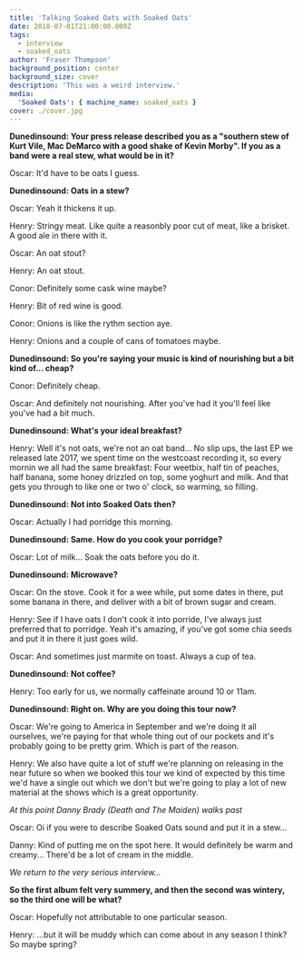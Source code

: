 ```yaml
---
title: 'Talking Soaked Oats with Soaked Oats'
date: 2018-07-01T21:00:00.000Z
tags:
  - interview
  - soaked_oats
author: 'Fraser Thompson'
background_position: center
background_size: cover
description: 'This was a weird interview.'
media:
  'Soaked Oats': { machine_name: soaked_oats }
cover: ./cover.jpg
---
```


**Dunedinsound: Your press release described you as a "southern stew of Kurt Vile, Mac DeMarco with a good shake of Kevin Morby". If you as a band were a real stew, what would be in it?**

Oscar: It'd have to be oats I guess.

**Dunedinsound: Oats in a stew?**

Oscar: Yeah it thickens it up.

Henry: Stringy meat. Like quite a reasonbly poor cut of meat, like a brisket. A good ale in there with it.

Oscar: An oat stout?

Henry: An oat stout.

Conor: Definitely some cask wine maybe?

Henry: Bit of red wine is good.

Conor: Onions is like the rythm section aye.

Henry: Onions and a couple of cans of tomatoes maybe.

**Dunedinsound: So you're saying your music is kind of nourishing but a bit kind of... cheap?**

Conor: Definitely cheap.

Oscar: And definitely not nourishing. After you've had it you'll feel like you've had a bit much.

**Dunedinsound: What's your ideal breakfast?**

Henry: Well it's not oats, we're not an oat band... No slip ups, the last EP we released late 2017, we spent time on the westcoast recording it, so every mornin we all had the same breakfast: Four weetbix, half tin of peaches, half banana, some honey drizzled on top, some yoghurt and milk. And that gets you through to like one or two o' clock, so warming, so filling.

**Dunedinsound: Not into Soaked Oats then?**

Oscar: Actually I had porridge this morning.

**Dunedinsound: Same. How do you cook your porridge?**

Oscar: Lot of milk... Soak the oats before you do it.

**Dunedinsound: Microwave?**

Oscar: On the stove. Cook it for a wee while, put some dates in there, put some banana in there, and deliver with a bit of brown sugar and cream.

Henry: See if I have oats I don't cook it into porride, I've always just preferred that to porridge. Yeah it's amazing, if you've got some chia seeds and put it in there it just goes wild.

Oscar: And sometimes just marmite on toast. Always a cup of tea.

**Dunedinsound: Not coffee?**

Henry: Too early for us, we normally caffeinate around 10 or 11am.

**Dunedinsound: Right on. Why are you doing this tour now?**

Oscar: We're going to America in September and we're doing it all ourselves, we're paying for that whole thing out of our pockets and it's probably going to be pretty grim. Which is part of the reason.

Henry: We also have quite a lot of stuff we're planning on releasing in the near future so when we booked this tour we kind of expected by this time we'd have a single out which we don't but we're going to play a lot of new material at the shows which is a great opportunity.

_At this point Danny Brady (Death and The Maiden) walks past_

Oscar: Oi if you were to describe Soaked Oats sound and put it in a stew...

Danny: Kind of putting me on the spot here. It would definitely be warm and creamy... There'd be a lot of cream in the middle.

_We return to the very serious interview..._

**So the first album felt very summery, and then the second was wintery, so the third one will be what?**

Oscar: Hopefully not attributable to one particular season.

Henry: ...but it will be muddy which can come about in any season I think? So maybe spring?
